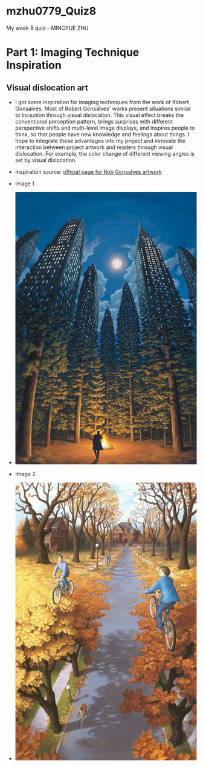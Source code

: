 # mzhu0779_Quiz8
My week 8 quiz - MINGYUE ZHU
# Part 1: Imaging Technique Inspiration
## Visual dislocation art
* I got some inspiration for imaging techniques from the work of Robert Gonsalves. Most of Robert Gonsalves' works present situations similar to Inception through visual dislocation. This visual effect breaks the conventional perception pattern, brings surprises with different perspective shifts and multi-level image displays, and inspires people to think, so that people have new knowledge and feelings about things. I hope to integrate these advantages into my project and innovate the interaction between project artwork and readers through visual dislocation. For example, the color change of different viewing angles is set by visual dislocation.

* Inspiration source:
[official page for Rob Gonsalves artwork](https://www.facebook.com/RobGonsalves.Official)

* Image 1
* ![Image 1](<readmeImages/Image 1.jpg>)
* Image 2
* ![Image 2](<readmeImages/Image 2.jpg>)
